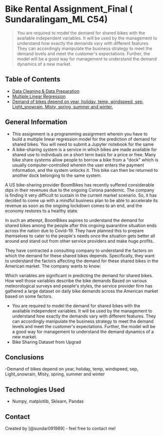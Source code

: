 # Bike Rental Assignment_Final ( Sundaralingam_ML C54)
> You are required to model the demand for shared bikes with the available independent variables. It will be used by the management to understand how exactly the demands vary with different features. They can accordingly manipulate the business strategy to meet the demand levels and meet the customer's expectations. Further, the model will be a good way for management to understand the demand dynamics of a new market.


## Table of Contents
* [Data Cleaning & Data Preparation](#general-information)
* [Multiple Linear Regression](#technologies-used)
* [Demand of bikes depend on year, holiday, temp, windspeed, sep, Light_snowrain, Misty, spring, summer and winter.](#conclusions)

<!-- You can include any other section that is pertinent to your problem -->

## General Information
- This assignment is a programming assignment wherein you have to build a multiple linear regression model for the prediction of demand for shared bikes. You will need to submit a Jupyter notebook for the same
- A bike-sharing system is a service in which bikes are made available for shared use to individuals on a short term basis for a price or free. Many bike share systems allow people to borrow a bike from a "dock" which is usually computer-controlled wherein the user enters the payment information, and the system unlocks it. This bike can then be returned to another dock belonging to the same system.


A US bike-sharing provider BoomBikes has recently suffered considerable dips in their revenues due to the ongoing Corona pandemic. The company is finding it very difficult to sustain in the current market scenario. So, it has decided to come up with a mindful business plan to be able to accelerate its revenue as soon as the ongoing lockdown comes to an end, and the economy restores to a healthy state. 


In such an attempt, BoomBikes aspires to understand the demand for shared bikes among the people after this ongoing quarantine situation ends across the nation due to Covid-19. They have planned this to prepare themselves to cater to the people's needs once the situation gets better all around and stand out from other service providers and make huge profits.


They have contracted a consulting company to understand the factors on which the demand for these shared bikes depends. Specifically, they want to understand the factors affecting the demand for these shared bikes in the American market. The company wants to know:

Which variables are significant in predicting the demand for shared bikes.
How well those variables describe the bike demands
Based on various meteorological surveys and people's styles, the service provider firm has gathered a large dataset on daily bike demands across the American market based on some factors.
- You are required to model the demand for shared bikes with the available independent variables. It will be used by the management to understand how exactly the demands vary with different features. They can accordingly manipulate the business strategy to meet the demand levels and meet the customer's expectations. Further, the model will be a good way for management to understand the demand dynamics of a new market.
- Bike Sharing Dataset from Upgrad

<!-- You don't have to answer all the questions - just the ones relevant to your project. -->

## Conclusions
-Demand of bikes depend on year, holiday, temp, windspeed, sep, Light_snowrain, Misty, spring, summer and winter

<!-- You don't have to answer all the questions - just the ones relevant to your project. -->


## Technologies Used
- Numpy, matplotlib, Sklearn, Pandas

<!-- As the libraries versions keep on changing, it is recommended to mention the version of library used in this project -->



## Contact
Created by [@sundar091989] - feel free to contact me!


<!-- Optional -->
<!-- ## License -->
<!-- This project is open source and available under the [... License](). -->
